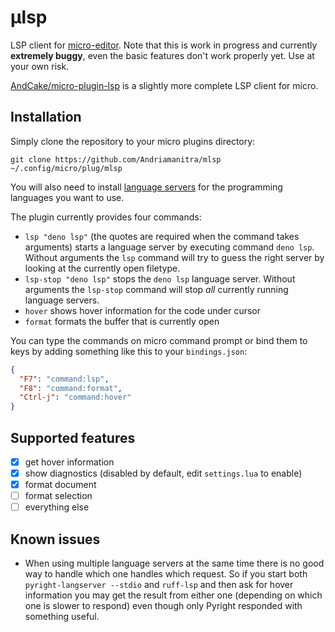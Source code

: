 # µlsp

LSP client for [micro-editor](https://github.com/zyedidia/micro). Note that this
is work in progress and currently **extremely buggy**, even the basic features
don't work properly yet. Use at your own risk.

[AndCake/micro-plugin-lsp](https://github.com/AndCake/micro-plugin-lsp) is a
slightly more complete LSP client for micro.

## Installation

Simply clone the repository to your micro plugins directory:

```
git clone https://github.com/Andriamanitra/mlsp ~/.config/micro/plug/mlsp
```

You will also need to install [language servers](LanguageServers.md) for the
programming languages you want to use.

The plugin currently provides four commands:

- `lsp "deno lsp"` (the quotes are required when the command takes arguments)
  starts a language server by executing command `deno lsp`. Without arguments
  the `lsp` command will try to guess the right server by looking at the
  currently open filetype.
- `lsp-stop "deno lsp"` stops the `deno lsp` language server. Without arguments
  the `lsp-stop` command will stop _all_ currently running language servers.
- `hover` shows hover information for the code under cursor
- `format` formats the buffer that is currently open

You can type the commands on micro command prompt or bind them to keys by adding
something like this to your `bindings.json`:

```json
{
  "F7": "command:lsp",
  "F8": "command:format",
  "Ctrl-j": "command:hover"
}
```

## Supported features

- [x] get hover information
- [x] show diagnostics (disabled by default, edit `settings.lua` to enable)
- [x] format document
- [ ] format selection
- [ ] everything else

## Known issues

- When using multiple language servers at the same time there is no good way to
  handle which one handles which request. So if you start both
  `pyright-langserver --stdio` and `ruff-lsp` and then ask for hover information
  you may get the result from either one (depending on which one is slower to
  respond) even though only Pyright responded with something useful.
